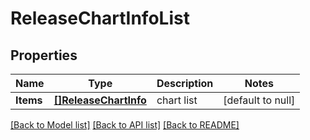 # ReleaseChartInfoList

## Properties
Name | Type | Description | Notes
------------ | ------------- | ------------- | -------------
**Items** | [**[]ReleaseChartInfo**](release.ChartInfo.md) | chart list | [default to null]

[[Back to Model list]](../README.md#documentation-for-models) [[Back to API list]](../README.md#documentation-for-api-endpoints) [[Back to README]](../README.md)


